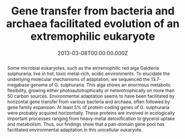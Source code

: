 ﻿---
title: "Gene transfer from bacteria and archaea facilitated evolution of an extremophilic eukaryote"
publication_types: ["2"]
# Author notes (optional)
authors: 
  - Gerald Schönknecht
  - Wei-Hua Chen
  - Chad M. Ternes
  - Guillaume G. Barbier
  - Roshan P. Shrestha


# Author notes (optional)
author_notes: []

publication_short: 
abstract: >-
  Some microbial eukaryotes, such as the extremophilic red alga Galdieria sulphuraria, live in hot, toxic metal-rich, acidic environments. To elucidate the underlying molecular mechanisms of adaptation, we sequenced the 13.7-megabase genome of G. sulphuraria. This alga shows an enormous metabolic flexibility, growing either photoautotrophically or heterotrophically on more than 50 carbon sources. Environmental adaptation seems to have been facilitated by horizontal gene transfer from various bacteria and archaea, often followed by gene family expansion. At least 5% of protein-coding genes of G. sulphuraria were probably acquired horizontally. These proteins are involved in ecologically important processes ranging from heavy-metal detoxification to glycerol uptake and metabolism. Thus, our findings show that a pan-domain gene pool has facilitated environmental adaptation in this unicellular eukaryote.

draft: false
featured: ture

slides: null
url_pdf: ''
image:
  caption: ""
  focal_point: ""
  preview_only: false
summary: ""
url_dataset: ""
url_project: ""
url_source: ""
url_video: ""

doi: 10.1126/science.1231707
tags:
  - Science
publication: Science
projects: []
date: 2013-03-08T00:00:00.000Z
url_slides: ""
publishDate: 2017-01-01T00:00:00.000Z
url_poster: ""
url_code: ""
---

